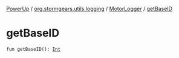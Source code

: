[PowerUp](../../index.md) / [org.stormgears.utils.logging](../index.md) / [MotorLogger](index.md) / [getBaseID](./get-base-i-d.md)

# getBaseID

`fun getBaseID(): `[`Int`](https://kotlinlang.org/api/latest/jvm/stdlib/kotlin/-int/index.html)